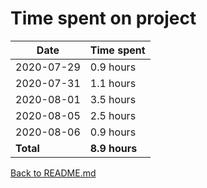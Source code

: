 Time spent on project
=====================

| Date       | Time spent     |
| ---------- | -------------- |
| 2020-07-29 | 0.9 hours      |
| 2020-07-31 | 1.1 hours      |
| 2020-08-01 | 3.5 hours      |
| 2020-08-05 | 2.5 hours      |
| 2020-08-06 | 0.9 hours      |
| **Total**  | **8.9 hours**  |

[Back to README.md](README.md)
